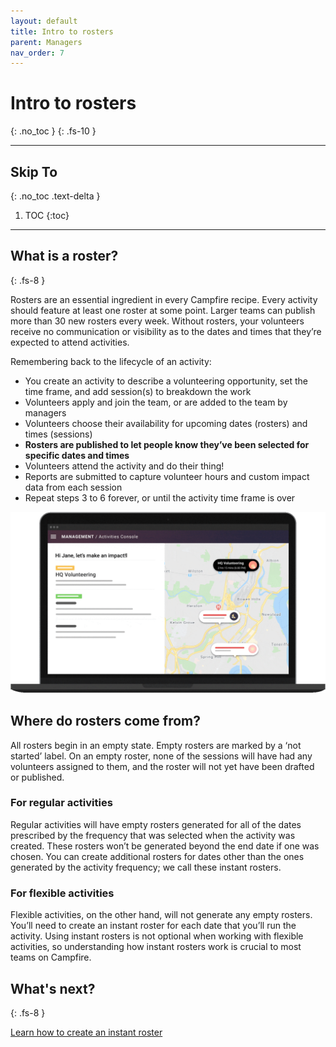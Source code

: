 ```yaml
---
layout: default
title: Intro to rosters
parent: Managers
nav_order: 7
---
```


# Intro to rosters
{: .no_toc }
{: .fs-10 }

---

## Skip To
{: .no_toc .text-delta }

1. TOC
{:toc}

---

## What is a roster?
{: .fs-8 }

Rosters are an essential ingredient in every Campfire recipe. Every activity should feature at least one roster at some point. Larger teams can publish more than 30 new rosters every week. Without rosters, your volunteers receive no communication or visibility as to the dates and times that they’re expected to attend activities.

Remembering back to the lifecycle of an activity:

- You create an activity to describe a volunteering opportunity, set the time frame, and add session(s) to breakdown the work
- Volunteers apply and join the team, or are added to the team by managers
- Volunteers choose their availability for upcoming dates (rosters) and times (sessions)
- **Rosters are published to let people know they’ve been selected for specific dates and times**
- Volunteers attend the activity and do their thing!
- Reports are submitted to capture volunteer hours and custom impact data from each session
- Repeat steps 3 to 6 forever, or until the activity time frame is over

![Activities lifecycle basic animation](./assets/intro-to-rosters/activities-reduced-2.gif)

## Where do rosters come from?

All rosters begin in an empty state. Empty rosters are marked by a ‘not started’ label. On an empty roster, none of the sessions will have had any volunteers assigned to them, and the roster will not yet have been drafted or published.

### For regular activities

Regular activities will have empty rosters generated for all of the dates prescribed by the frequency that was selected when the activity was created. These rosters won’t be generated beyond the end date if one was chosen. You can create additional rosters for dates other than the ones generated by the activity frequency; we call these instant rosters.

### For flexible activities

Flexible activities, on the other hand, will not generate any empty rosters. You’ll need to create an instant roster for each date that you’ll run the activity. Using instant rosters is not optional when working with flexible activities, so understanding how instant rosters work is crucial to most teams on Campfire.

## What's next?
{: .fs-8 }

[Learn how to create an instant roster](/docs/managers/create-an-instant-roster)